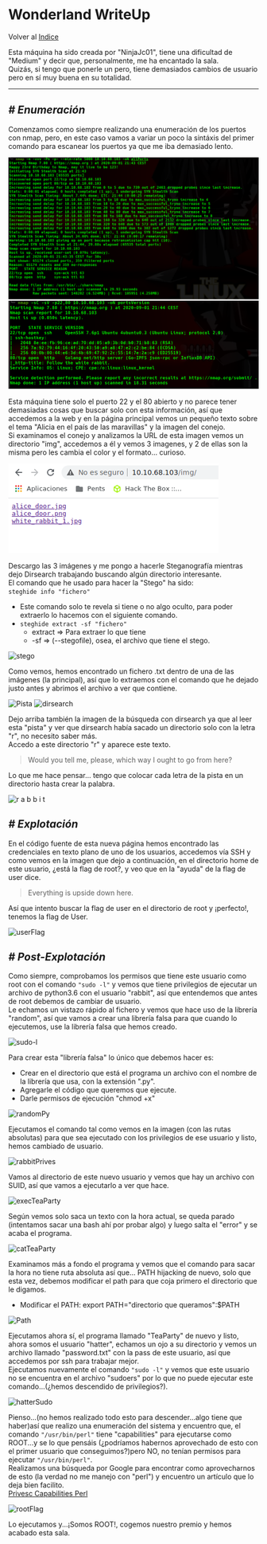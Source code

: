 # Wonderland WriteUp
Volver al [Indice](README.md)

Esta máquina ha sido creada por "NinjaJc01", tiene una dificultad de "Medium" y decir que, personalmente, me ha encantado la sala.  
Quizás, si tengo que ponerle un pero, tiene demasiados cambios de usuario pero en sí muy buena en su totalidad.

----------------------------------------------------------------------------------------------------------------------------------------------------------------------
## *# Enumeración*
Comenzamos como siempre realizando una enumeración de los puertos con nmap, pero, en este caso vamos a variar un poco la sintáxis del primer comando para escanear los puertos ya que me iba demasiado lento.

![nmap1](images/wonderland/nmap1.png)
![nmap2](images/wonderland/nmap2.png)

Esta máquina tiene solo el puerto 22 y el 80 abierto y no parece tener demasiadas cosas que buscar solo con esta información, así que accedemos a la web y en la página principal vemos un pequeño texto sobre el tema "Alicia en el país de las maravillas" y la imagen del conejo.  
Si examinamos el conejo y analizamos la URL de esta imagen vemos un directorio "img", accedemos a él y vemos 3 imagenes, y 2 de ellas son la misma pero les cambia el color y el formato... curioso.

![img](images/wonderland/img.png)

Descargo las 3 imágenes y me pongo a hacerle Steganografía mientras dejo Dirsearch trabajando buscando algún directorio interesante.  
El comando que he usado para hacer la "Stego" ha sido:  
```steghide info "fichero" ```
* Este comando solo te revela si tiene o no algo oculto, para poder extraerlo lo hacemos con el siguiente comando.
* ```steghide extract -sf "fichero"```
  * extract => Para extraer lo que tiene
  * -sf => (--stegofile), osea, el archivo que tiene el stego.

![stego](images/wonderland/steg.png)

Como vemos, hemos encontrado un fichero .txt dentro de una de las imágenes (la principal), así que lo extraemos con el comando que he dejado justo antes y abrimos el archivo a ver que contiene.

![Pista](images/wonderland/pista.png)
![dirsearch](images/wonderland/dirsearch.png)

Dejo arriba también la imagen de la búsqueda con dirsearch ya que al leer esta "pista" y ver que dirsearch había sacado un directorio solo con la letra "r", no necesito saber más.  
Accedo a este directorio "r" y aparece este texto.
> Would you tell me, please, which way I ought to go from here?

Lo que me hace pensar... tengo que colocar cada letra de la pista en un directorio hasta crear la palabra.

![r a b b i t](images/wonderland/r-a-b-b-i-t.png)

## *# Explotación*
En el código fuente de esta nueva página hemos encontrado las credenciales en texto plano de uno de los usuarios, accedemos vía SSH y como vemos en la imagen que dejo a continuación, en el directorio home de este usuario, ¿está la flag de root?, y veo que en la "ayuda" de la flag de user dice.
> Everything is upside down here.

Así que intento buscar la flag de user en el directorio de root y ¡perfecto!, tenemos la flag de User.

![userFlag](images/wonderland/userFlag.png)

## *# Post-Explotación*
Como siempre, comprobamos los permisos que tiene este usuario como root con el comando ```"sudo -l"``` y vemos que tiene privilegios de ejecutar un archivo de python3.6 con el usuario "rabbit", así que entendemos que antes de root debemos de cambiar de usuario.  
Le echamos un vistazo rápido al fichero y vemos que hace uso de la librería "random", así que vamos a crear una librería falsa para que cuando lo ejecutemos, use la librería falsa que hemos creado.

![sudo-l](images/wonderland/sudo-l.png)

Para crear esta "librería falsa" lo único que debemos hacer es:
* Crear en el directorio que está el programa un archivo con el nombre de la librería que usa, con la extensión ".py".
* Agregarle el código que queremos que ejecute.
* Darle permisos de ejecución "chmod +x"

![randomPy](images/wonderland/randomPY.png)

Ejecutamos el comando tal como vemos en la imagen (con las rutas absolutas) para que sea ejecutado con los privilegios de ese usuario y listo, hemos cambiado de usuario.

![rabbitPrives](images/wonderland/rabbitPrivesc.png)

Vamos al directorio de este nuevo usuario y vemos que hay un archivo con SUID, así que vamos a ejecutarlo a ver que hace.

![execTeaParty](images/wonderland/execTeaPart.png)

Según vemos solo saca un texto con la hora actual, se queda parado (intentamos sacar una bash ahí por probar algo) y luego salta el "error" y se acaba el programa.  

![catTeaParty](images/wonderland/catTeaParty.png)

Examinamos más a fondo el programa y vemos que el comando para sacar la hora no tiene ruta absoluta así que... PATH hijacking de nuevo, solo que esta vez, debemos modificar el path para que coja primero el directorio que le digamos.  
* Modificar el PATH: export PATH="directorio que queramos":$PATH

![Path](images/wonderland/datePath.png)

Ejecutamos ahora sí, el programa llamado "TeaParty" de nuevo y listo, ahora somos el usuario "hatter", echamos un ojo a su directorio y vemos un archivo llamado "password.txt" con la pass de este usuario, así que accedemos por ssh para trabajar mejor.  
Ejecutamos nuevamente el comando ```"sudo -l"``` y vemos que este usuario no se encuentra en el archivo "sudoers" por lo que no puede ejecutar este comando...(¿hemos descendido de privilegios?).

![hatterSudo](images/wonderland/hatterSudo.png)

Pienso...(no hemos realizado todo esto para descender...algo tiene que haber)así que realizo una enumeración del sistema y encuentro que, el comando ```"/usr/bin/perl"``` tiene "capabilities" para ejecutarse como ROOT...y se lo que pensáis (¿podríamos habernos aprovechado de esto con el primer usuario que conseguimos?)pero NO, no tenían permisos para ejecutar ```"/usr/bin/perl"```.  
Realizamos una búsqueda por Google para encontrar como aprovecharnos de esto (la verdad no me manejo con "perl") y encuentro un artículo que lo deja bien facilito.  
[Privesc Capabilities Perl](https://www.hackingarticles.in/linux-for-pentester-perl-privilege-escalation/#:~:text=Capabilities%20in%20Privilege%20Escalation&text=Capabilities%20are%20those%20permissions%20that,to%20perform%20specific%20privileged%20tasks.)

![rootFlag](images/wonderland/rootFlagh.png)

Lo ejecutamos y...¡Somos ROOT!, cogemos nuestro premio y hemos acabado esta sala.
